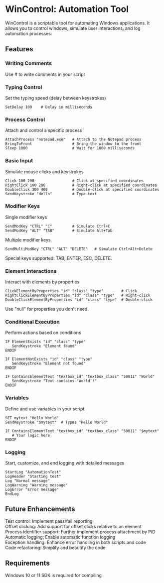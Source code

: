 # WinControl: Automation Tool

WinControl is a scriptable tool for automating Windows applications. It allows you to control windows, simulate user interactions, and log automation processes.

## Features

### Writing Comments
Use # to write comments in your script

### Typing Control
Set the typing speed (delay between keystrokes)
```
SetDelay 100    # Delay in milliseconds
```
### Process Control
Attach and control a specific process
```
AttachProcess "notepad.exe"   # Attach to the Notepad process
BringToFront                  # Bring the window to the front
Sleep 1000                    # Wait for 1000 milliseconds
```
### Basic Input
Simulate mouse clicks and keystrokes
```
Click 100 200                 # Click at specified coordinates
RightClick 100 200            # Right-click at specified coordinates
DoubleClick 300 400           # Double-click at specified coordinates
SendKeystroke "Hello"         # Type text
```
### Modifier Keys
Single modifier keys
```
SendModKey "CTRL" "C"         # Simulate Ctrl+C
SendModKey "ALT" "TAB"        # Simulate Alt+Tab
```
Multiple modifier keys
```
SendMultiModKey "CTRL" "ALT" "DELETE"   # Simulate Ctrl+Alt+Delete
```
Special keys supported: TAB, ENTER, ESC, DELETE.
### Element Interactions
Interact with elements by properties
```
ClickElementByProperties "id" "class" "type"        # Click
RightClickElementByProperties "id" "class" "type"   # Right-click
DoubleClickElementByProperties "id" "class" "type"  # Double-click
```
Use "null" for properties you don't need.
### Conditional Execution
Perform actions based on conditions
```
IF ElementExists "id" "class" "type"
   SendKeystroke "Element found"
ENDIF

IF ElementNotExists "id" "class" "type"
   SendKeystroke "Element not found"
ENDIF

IF ContainsElementText "textbox_id" "textbox_class" "50011" "World"
   SendKeystroke "Text contains 'World'!"
ENDIF
```
### Variables
Define and use variables in your script
```
SET mytext "Hello World"
SendKeystroke "$mytext"  # Types "Hello World"

IF ContainsElementText "textbox_id" "textbox_class" "50011" "$mytext"
   # Your logic here
ENDIF
```
### Logging
Start, customize, and end logging with detailed messages
```
StartLog "AutomationTest"
LogHeader "Starting test"
Log "Normal message"
LogWarning "Warning message"
LogError "Error message"
EndLog
```
## Future Enhancements
Test control: Implement pass/fail reporting</br >
Offset clicking: Add support for offset clicks relative to an element</br >
Process identifier support: Further implement process attachment by PID</br >
Automatic logging: Enable automatic function logging</br >
Exception handling: Enhance error handling in both scripts and code</br >
Code refactoring: Simplify and beautify the code

## Requirements
Windows 10 or 11 SDK is required for compiling

